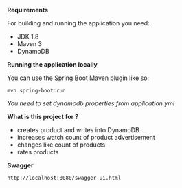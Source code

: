 
**Requirements** 

For building and running the application you need:

- JDK 1.8
- Maven 3
- DynamoDB

**Running the application locally**

You can use the Spring Boot Maven plugin like so:

`mvn spring-boot:run
`
 
 _You need to set dynamodb properties from application.yml_

**What is this project for ?**
 
- creates product and writes into DynamoDB. 
- increases watch count of product advertisement
- changes like count of products
- rates products

**Swagger**

`http://localhost:8080/swagger-ui.html`